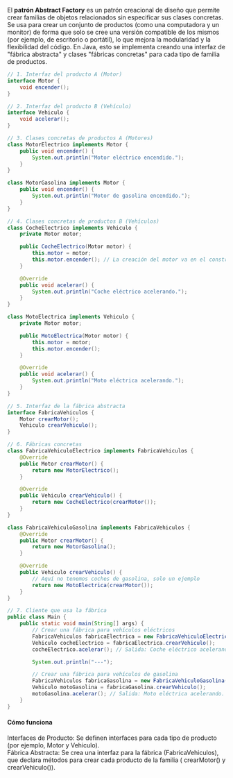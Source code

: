 El **patrón Abstract Factory** es un patrón creacional de diseño que permite crear familias de objetos relacionados sin especificar sus clases concretas. Se usa para crear un conjunto de productos (como una computadora y un monitor) de forma que solo se cree una versión compatible de los mismos (por ejemplo, de escritorio o portátil), lo que mejora la modularidad y la flexibilidad del código. En Java, esto se implementa creando una interfaz de "fábrica abstracta" y clases "fábricas concretas" para cada tipo de familia de productos.  

```java
// 1. Interfaz del producto A (Motor)
interface Motor {
    void encender();
}

// 2. Interfaz del producto B (Vehículo)
interface Vehiculo {
    void acelerar();
}

// 3. Clases concretas de productos A (Motores)
class MotorElectrico implements Motor {
    public void encender() {
        System.out.println("Motor eléctrico encendido.");
    }
}

class MotorGasolina implements Motor {
    public void encender() {
        System.out.println("Motor de gasolina encendido.");
    }
}

// 4. Clases concretas de productos B (Vehículos)
class CocheElectrico implements Vehiculo {
    private Motor motor;

    public CocheElectrico(Motor motor) {
        this.motor = motor;
        this.motor.encender(); // La creación del motor va en el constructor
    }

    @Override
    public void acelerar() {
        System.out.println("Coche eléctrico acelerando.");
    }
}

class MotoElectrica implements Vehiculo {
    private Motor motor;

    public MotoElectrica(Motor motor) {
        this.motor = motor;
        this.motor.encender();
    }

    @Override
    public void acelerar() {
        System.out.println("Moto eléctrica acelerando.");
    }
}

// 5. Interfaz de la fábrica abstracta
interface FabricaVehiculos {
    Motor crearMotor();
    Vehiculo crearVehiculo();
}

// 6. Fábricas concretas
class FabricaVehiculoElectrico implements FabricaVehiculos {
    @Override
    public Motor crearMotor() {
        return new MotorElectrico();
    }

    @Override
    public Vehiculo crearVehiculo() {
        return new CocheElectrico(crearMotor());
    }
}

class FabricaVehiculoGasolina implements FabricaVehiculos {
    @Override
    public Motor crearMotor() {
        return new MotorGasolina();
    }

    @Override
    public Vehiculo crearVehiculo() {
        // Aquí no tenemos coches de gasolina, solo un ejemplo
        return new MotoElectrica(crearMotor());
    }
}

// 7. Cliente que usa la fábrica
public class Main {
    public static void main(String[] args) {
        // Crear una fábrica para vehículos eléctricos
        FabricaVehiculos fabricaElectrica = new FabricaVehiculoElectrico();
        Vehiculo cocheElectrico = fabricaElectrica.crearVehiculo();
        cocheElectrico.acelerar(); // Salida: Coche eléctrico acelerando.

        System.out.println("---");

        // Crear una fábrica para vehículos de gasolina
        FabricaVehiculos fabricaGasolina = new FabricaVehiculoGasolina();
        Vehiculo motoGasolina = fabricaGasolina.crearVehiculo();
        motoGasolina.acelerar(); // Salida: Moto eléctrica acelerando.
    }
}
```
#### Cómo funciona
Interfaces de Producto: Se definen interfaces para cada tipo de producto (por ejemplo, Motor y Vehiculo).  
Fábrica Abstracta: Se crea una interfaz para la fábrica (FabricaVehiculos), que declara métodos para crear cada producto de la familia ( crearMotor() y crearVehiculo()). 

